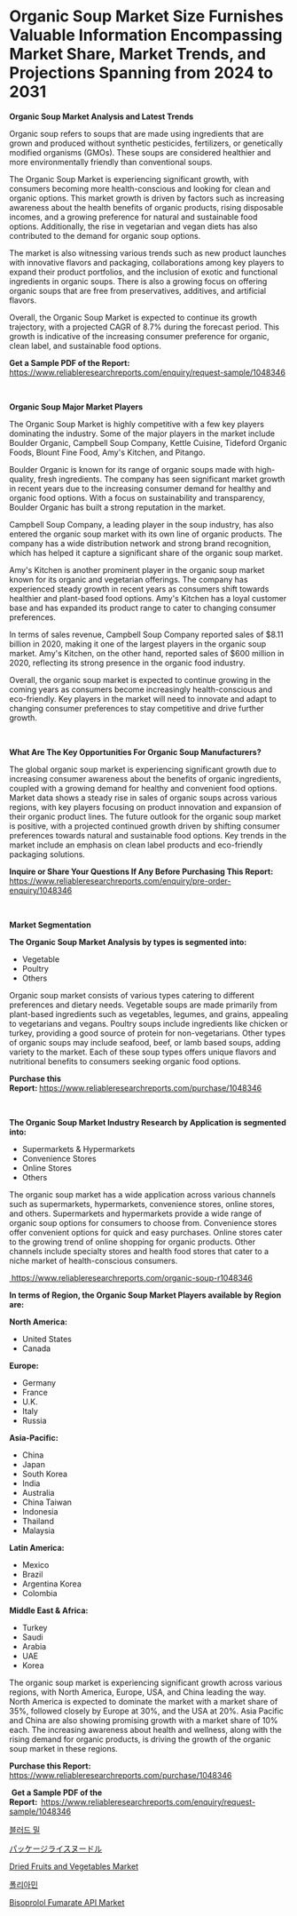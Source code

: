<p><h1>Organic Soup Market Size Furnishes Valuable Information Encompassing Market Share, Market Trends, and Projections Spanning from 2024 to 2031</h1></p><p><strong>Organic Soup Market Analysis and Latest Trends</strong></p>
<p><p>Organic soup refers to soups that are made using ingredients that are grown and produced without synthetic pesticides, fertilizers, or genetically modified organisms (GMOs). These soups are considered healthier and more environmentally friendly than conventional soups.</p><p>The Organic Soup Market is experiencing significant growth, with consumers becoming more health-conscious and looking for clean and organic options. This market growth is driven by factors such as increasing awareness about the health benefits of organic products, rising disposable incomes, and a growing preference for natural and sustainable food options. Additionally, the rise in vegetarian and vegan diets has also contributed to the demand for organic soup options.</p><p>The market is also witnessing various trends such as new product launches with innovative flavors and packaging, collaborations among key players to expand their product portfolios, and the inclusion of exotic and functional ingredients in organic soups. There is also a growing focus on offering organic soups that are free from preservatives, additives, and artificial flavors.</p><p>Overall, the Organic Soup Market is expected to continue its growth trajectory, with a projected CAGR of 8.7% during the forecast period. This growth is indicative of the increasing consumer preference for organic, clean label, and sustainable food options.</p></p>
<p><strong>Get a Sample PDF of the Report:&nbsp;</strong> <a href="https://www.reliableresearchreports.com/enquiry/request-sample/1048346">https://www.reliableresearchreports.com/enquiry/request-sample/1048346</a></p>
<p>&nbsp;</p>
<p><strong>Organic Soup Major Market Players</strong></p>
<p><p>The Organic Soup Market is highly competitive with a few key players dominating the industry. Some of the major players in the market include Boulder Organic, Campbell Soup Company, Kettle Cuisine, Tideford Organic Foods, Blount Fine Food, Amy's Kitchen, and Pitango.</p><p>Boulder Organic is known for its range of organic soups made with high-quality, fresh ingredients. The company has seen significant market growth in recent years due to the increasing consumer demand for healthy and organic food options. With a focus on sustainability and transparency, Boulder Organic has built a strong reputation in the market.</p><p>Campbell Soup Company, a leading player in the soup industry, has also entered the organic soup market with its own line of organic products. The company has a wide distribution network and strong brand recognition, which has helped it capture a significant share of the organic soup market.</p><p>Amy's Kitchen is another prominent player in the organic soup market known for its organic and vegetarian offerings. The company has experienced steady growth in recent years as consumers shift towards healthier and plant-based food options. Amy's Kitchen has a loyal customer base and has expanded its product range to cater to changing consumer preferences.</p><p>In terms of sales revenue, Campbell Soup Company reported sales of $8.11 billion in 2020, making it one of the largest players in the organic soup market. Amy's Kitchen, on the other hand, reported sales of $600 million in 2020, reflecting its strong presence in the organic food industry.</p><p>Overall, the organic soup market is expected to continue growing in the coming years as consumers become increasingly health-conscious and eco-friendly. Key players in the market will need to innovate and adapt to changing consumer preferences to stay competitive and drive further growth.</p></p>
<p>&nbsp;</p>
<p><strong>What Are The Key Opportunities For Organic Soup Manufacturers?</strong></p>
<p><p>The global organic soup market is experiencing significant growth due to increasing consumer awareness about the benefits of organic ingredients, coupled with a growing demand for healthy and convenient food options. Market data shows a steady rise in sales of organic soups across various regions, with key players focusing on product innovation and expansion of their organic product lines. The future outlook for the organic soup market is positive, with a projected continued growth driven by shifting consumer preferences towards natural and sustainable food options. Key trends in the market include an emphasis on clean label products and eco-friendly packaging solutions.</p></p>
<p><strong>Inquire or Share Your Questions If Any Before Purchasing This Report:</strong> <a href="https://www.reliableresearchreports.com/enquiry/pre-order-enquiry/1048346">https://www.reliableresearchreports.com/enquiry/pre-order-enquiry/1048346</a></p>
<p>&nbsp;</p>
<p><strong>Market Segmentation</strong></p>
<p><strong>The Organic Soup Market Analysis by types is segmented into:</strong></p>
<p><ul><li>Vegetable</li><li>Poultry</li><li>Others</li></ul></p>
<p><p>Organic soup market consists of various types catering to different preferences and dietary needs. Vegetable soups are made primarily from plant-based ingredients such as vegetables, legumes, and grains, appealing to vegetarians and vegans. Poultry soups include ingredients like chicken or turkey, providing a good source of protein for non-vegetarians. Other types of organic soups may include seafood, beef, or lamb based soups, adding variety to the market. Each of these soup types offers unique flavors and nutritional benefits to consumers seeking organic food options.</p></p>
<p><strong>Purchase this Report:&nbsp;</strong><a href="https://www.reliableresearchreports.com/purchase/1048346">https://www.reliableresearchreports.com/purchase/1048346</a></p>
<p>&nbsp;</p>
<p><strong>The Organic Soup Market Industry Research by Application is segmented into:</strong></p>
<p><ul><li>Supermarkets & Hypermarkets</li><li>Convenience Stores</li><li>Online Stores</li><li>Others</li></ul></p>
<p><p>The organic soup market has a wide application across various channels such as supermarkets, hypermarkets, convenience stores, online stores, and others. Supermarkets and hypermarkets provide a wide range of organic soup options for consumers to choose from. Convenience stores offer convenient options for quick and easy purchases. Online stores cater to the growing trend of online shopping for organic products. Other channels include specialty stores and health food stores that cater to a niche market of health-conscious consumers.</p></p>
<p><a href="https://www.reliableresearchreports.com/organic-soup-r1048346">&nbsp;https://www.reliableresearchreports.com/organic-soup-r1048346</a></p>
<p><strong>In terms of Region, the Organic Soup Market Players available by Region are:</strong></p>
<p>
    <p> <strong> North America: </strong>
        <ul>
            <li>United States</li>
            <li>Canada</li>
        </ul>
        </p> 
    <p> <strong> Europe: </strong>
        <ul>
            <li>Germany</li>
            <li>France</li>
            <li>U.K.</li>
            <li>Italy</li>
            <li>Russia</li>
        </ul>
        </p> 
    <p> <strong> Asia-Pacific: </strong>
        <ul>
            <li>China</li>
            <li>Japan</li>
            <li>South Korea</li>
            <li>India</li>
            <li>Australia</li>
            <li>China Taiwan</li>
            <li>Indonesia</li>
            <li>Thailand</li>
            <li>Malaysia</li>
        </ul>
        </p> 
    <p> <strong> Latin America: </strong>
        <ul>
            <li>Mexico</li>
            <li>Brazil</li>
            <li>Argentina Korea</li>
            <li>Colombia</li>
        </ul>
        </p> 
    <p> <strong> Middle East & Africa: </strong>
        <ul>
            <li>Turkey</li>
            <li>Saudi</li>
            <li>Arabia</li>
            <li>UAE</li>
            <li>Korea</li>
        </ul>
    </p>
    </p>
<p><p>The organic soup market is experiencing significant growth across various regions, with North America, Europe, USA, and China leading the way. North America is expected to dominate the market with a market share of 35%, followed closely by Europe at 30%, and the USA at 20%. Asia Pacific and China are also showing promising growth with a market share of 10% each. The increasing awareness about health and wellness, along with the rising demand for organic products, is driving the growth of the organic soup market in these regions.</p></p>
<p><strong>Purchase this Report: </strong><a href="https://www.reliableresearchreports.com/purchase/1048346">https://www.reliableresearchreports.com/purchase/1048346</a></p>
<p>&nbsp;<strong>Get a Sample PDF of the Report:&nbsp;&nbsp;</strong><a href="https://www.reliableresearchreports.com/enquiry/request-sample/1048346">https://www.reliableresearchreports.com/enquiry/request-sample/1048346</a></p>
<p><strong></strong></p>
<p><p><a href="https://github.com/darrellockm3ytan895656/Market-Research-Report-List-1/blob/main/936369517058.md">블러드 밀</a></p><p><a href="https://github.com/ReyesKohler20231/Market-Research-Report-List-1/blob/main/715034418496.md">パッケージライスヌードル</a></p><p><a href="https://github.com/lylyparadise/Market-Research-Report-List-2/blob/main/dried-fruits-and-vegetables-market.md">Dried Fruits and Vegetables Market</a></p><p><a href="https://github.com/oajzkywllm460/Market-Research-Report-List-1/blob/main/436122417059.md">폴리아민</a></p><p><a href="https://issuu.com/reportprime-2/docs/bisoprolol-fumarate-api-market-size-2030.pptx">Bisoprolol Fumarate API Market</a></p></p>